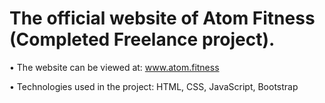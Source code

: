 # The official website of Atom Fitness (Completed Freelance project).
• The website can be viewed at: www.atom.fitness

• Technologies used in the project: HTML, CSS, JavaScript, Bootstrap
